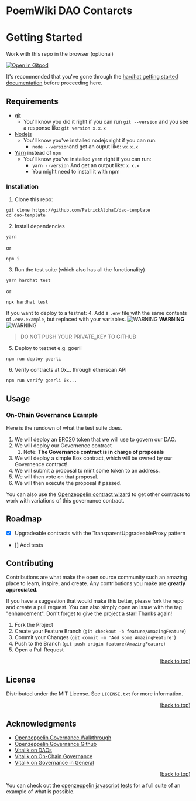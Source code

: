 # PoemWiki DAO Contarcts

# Getting Started 

Work with this repo in the browser (optional)<br/>

[![Open in Gitpod](https://gitpod.io/button/open-in-gitpod.svg)](https://gitpod.io/#https://github.com/PatrickAlphaC/dao-template)

It's recommended that you've gone through the [hardhat getting started documentation](https://hardhat.org/getting-started/) before proceeding here. 

## Requirements

- [git](https://git-scm.com/book/en/v2/Getting-Started-Installing-Git)
  - You'll know you did it right if you can run `git --version` and you see a response like `git version x.x.x`
- [Nodejs](https://nodejs.org/en/)
  - You'll know you've installed nodejs right if you can run:
    - `node --version`and get an ouput like: `vx.x.x`
- [Yarn](https://classic.yarnpkg.com/lang/en/docs/install/) instead of `npm`
  - You'll know you've installed yarn right if you can run:
    - `yarn --version` And get an output like: `x.x.x`
    - You might need to install it with npm

### Installation

1. Clone this repo:
```
git clone https://github.com/PatrickAlphaC/dao-template
cd dao-template
```
2. Install dependencies
```sh
yarn
```

or 

```
npm i 
```

3. Run the test suite (which also has all the functionality)

```
yarn hardhat test
```
or
```
npx hardhat test
```

If you want to deploy to a testnet:
4. Add a `.env` file with the same contents of `.env.example`, but replaced with your variables.
![WARNING](https://via.placeholder.com/15/f03c15/000000?text=+) **WARNING** ![WARNING](https://via.placeholder.com/15/f03c15/000000?text=+)
> DO NOT PUSH YOUR PRIVATE_KEY TO GITHUB

5. Deploy to testnet e.g. goerli
```
npm run deploy goerli
```

6. Verify contracts at 0x... through etherscan API
```
npm run verify goerli 0x...
```


<!-- USAGE EXAMPLES -->
## Usage
### On-Chain Governance Example

Here is the rundown of what the test suite does. 

1. We will deploy an ERC20 token that we will use to govern our DAO.
3. We will deploy our Governence contract 
   1. Note: **The Governance contract is in charge of proposals**
4. We will deploy a simple Box contract, which will be owned by our Governence contract!.
5. We will submit a proposal to mint some token to an address.
6. We will then vote on that proposal.
7. We will then execute the proposal if passed.



You can also use the [Openzeppelin contract wizard](https://wizard.openzeppelin.com/#governor) to get other contracts to work with variations of this governance contract. 


<!-- ROADMAP -->
## Roadmap

- [x] Upgradeable contracts with the TransparentUpgradeableProxy pattern
- [] Add tests



<!-- CONTRIBUTING -->
## Contributing

Contributions are what make the open source community such an amazing place to learn, inspire, and create. Any contributions you make are **greatly appreciated**.

If you have a suggestion that would make this better, please fork the repo and create a pull request. You can also simply open an issue with the tag "enhancement".
Don't forget to give the project a star! Thanks again!

1. Fork the Project
2. Create your Feature Branch (`git checkout -b feature/AmazingFeature`)
3. Commit your Changes (`git commit -m 'Add some AmazingFeature'`)
4. Push to the Branch (`git push origin feature/AmazingFeature`)
5. Open a Pull Request

<p align="right">(<a href="#top">back to top</a>)</p>



<!-- LICENSE -->
## License

Distributed under the MIT License. See `LICENSE.txt` for more information.

<p align="right">(<a href="#top">back to top</a>)</p>




<!-- ACKNOWLEDGMENTS -->
## Acknowledgments

* [Openzeppelin Governance Walkthrough](https://docs.openzeppelin.com/contracts/4.x/governance)
* [Openzeppelin Governance Github](https://github.com/OpenZeppelin/openzeppelin-contracts/tree/master/contracts/governance)
* [Vitalik on DAOs](https://blog.ethereum.org/2014/05/06/daos-dacs-das-and-more-an-incomplete-terminology-guide/)
* [Vitalik on On-Chain Governance](https://vitalik.ca/general/2021/08/16/voting3.html)
* [Vitalik on Governance in General](https://vitalik.ca/general/2017/12/17/voting.html)

<p align="right">(<a href="#top">back to top</a>)</p>


You can check out the [openzeppelin javascript tests](https://github.com/OpenZeppelin/openzeppelin-contracts/blob/e6f26b46fc8015f1b9b09bb85297464069302125/test/governance/extensions/GovernorTimelockControl.test) for a full suite of an example of what is possible. 
